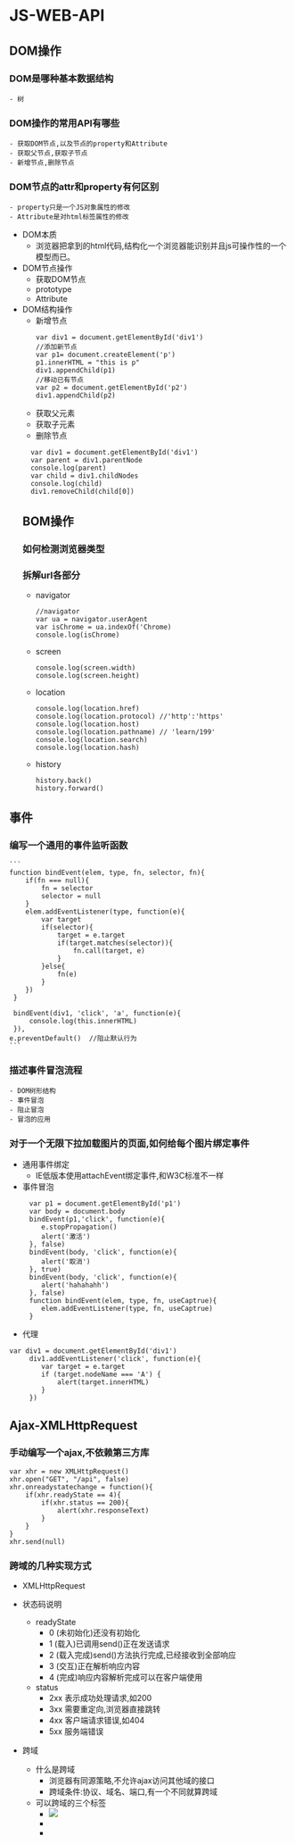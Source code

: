 # JS-WEB-API
##  DOM操作
### DOM是哪种基本数据结构
    - 树
### DOM操作的常用API有哪些
    - 获取DOM节点,以及节点的property和Attribute
    - 获取父节点,获取子节点
    - 新增节点,删除节点
### DOM节点的attr和property有何区别
    - property只是一个JS对象属性的修改
    - Attribute是对html标签属性的修改
- DOM本质
  - 浏览器把拿到的html代码,结构化一个浏览器能识别并且js可操作性的一个模型而已。
- DOM节点操作
  - 获取DOM节点
  - prototype
  - Attribute
- DOM结构操作
  - 新增节点
    ```
    var div1 = document.getElementById('div1')
    //添加新节点
    var p1= document.createElement('p')
    p1.innerHTML = "this is p"
    div1.appendChild(p1)
    //移动已有节点
    var p2 = document.getElementById('p2') 
    div1.appendChild(p2)
    ```
  - 获取父元素
  - 获取子元素
  - 删除节点
  ```
    var div1 = document.getElementById('div1')
    var parent = div1.parentNode
    console.log(parent)
    var child = div1.childNodes
    console.log(child)
    div1.removeChild(child[0])
  ```
  ## BOM操作
  ### 如何检测浏览器类型
  ### 拆解url各部分
  - navigator
    ```
    //navigator
    var ua = navigator.userAgent
    var isChrome = ua.indexOf('Chrome)
    console.log(isChrome)
    ```
  - screen
    ```
    console.log(screen.width)
    console.log(screen.height)
    ```
  - location
    ```
    console.log(location.href)
    console.log(location.protocol) //'http':'https'
    console.log(location.host) 
    console.log(location.pathname) // 'learn/199' 
    console.log(location.search)
    console.log(location.hash)
    ```
  - history
    ```
    history.back()
    history.forward()
    ```

## 事件
### 编写一个通用的事件监听函数
    ```
    function bindEvent(elem, type, fn, selector, fn){
        if(fn === null){
        	fn = selector
        	selector = null
        }
        elem.addEventListener(type, function(e){
        	var target
        	if(selector){
        		target = e.target
        		if(target.matches(selector)){
        			fn.call(target, e)
        		}
        	}else{
        		fn(e)
        	}
        })
     }

     bindEvent(div1, 'click', 'a', function(e){
         console.log(this.innerHTML)
     }),
    e.preventDefault()  //阻止默认行为
    ```
### 描述事件冒泡流程
    - DOM树形结构
    - 事件冒泡
    - 阻止冒泡
    - 冒泡的应用
### 对于一个无限下拉加载图片的页面,如何给每个图片绑定事件
- 通用事件绑定
  - IE低版本使用attachEvent绑定事件,和W3C标准不一样
- 事件冒泡
```
     var p1 = document.getElementById('p1')
     var body = document.body
     bindEvent(p1,'click', function(e){
     	e.stopPropagation()
     	alert('激活')
     }, false)
     bindEvent(body, 'click', function(e){
     	alert('取消')
     }, true)
     bindEvent(body, 'click', function(e){
     	alert('hahahahh')
     }, false)
     function bindEvent(elem, type, fn, useCaptrue){
        elem.addEventListener(type, fn, useCaptrue)
     }
```
- 代理
```
var div1 = document.getElementById('div1')
     div1.addEventListener('click', function(e){
     	var target = e.target
     	if (target.nodeName === 'A') {
     		alert(target.innerHTML)
     	}
     })
```

## Ajax-XMLHttpRequest
### 手动编写一个ajax,不依赖第三方库
```
var xhr = new XMLHttpRequest()
xhr.open("GET", "/api", false)
xhr.onreadystatechange = function(){
	if(xhr.readyState == 4){
		if(xhr.status == 200){
			alert(xhr.responseText)
		}
	}
}
xhr.send(null)
```
### 跨域的几种实现方式
- XMLHttpRequest
- 状态码说明
  - readyState
    - 0 (未初始化)还没有初始化
    - 1 (载入)已调用send()正在发送请求
    - 2 (载入完成)send()方法执行完成,已经接收到全部响应
    - 3 (交互)正在解析响应内容
    - 4 (完成)响应内容解析完成可以在客户端使用
  - status
    - 2xx 表示成功处理请求,如200
    - 3xx 需要重定向,浏览器直接跳转
    - 4xx 客户端请求错误,如404
    - 5xx 服务端错误
- 跨域
  - 什么是跨域
    - 浏览器有同源策略,不允许ajax访问其他域的接口
    - 跨域条件:协议、域名、端口,有一个不同就算跨域
  - 可以跨域的三个标签
    - <img src="xxx">  
    - <link href="xxxx">
    - <script href="xxxx">
  - 三个标签的场景
    - <img>用于打点统计,统计网站可能是其他域
    - <link><script>可以使用CDN,CDN的也是其他域
    - <script>可以用于JSONP
  - JSONP
  - 服务器端设置http header
  ```
  app.all('/test', function(req, res, next) {
    res.header("Access-Control-Allow-Origin", "*");
    res.header('Access-Control-Allow-Methods', 'PUT, GET, POST, DELETE, OPTIONS');
    res.header("Access-Control-Allow-Headers", "X-Requested-With");
    res.header('Access-Control-Allow-Headers', 'Content-Type');
    next();
  });

  ```

  ## 存储
  ### 请描述一下cookie,sessionStorage,localStorage的区别
    - 容量
    - 是否会携带到ajax
    - api易用性
  - cookie
    - 本身用于客户端服务端通信
    - 但是它有本地存储的功能,于是就被"借用"
    - 使用document.cookie=...获取和修改即可
  - cookie用于存储的缺点
    - 存储量太小,只有4KB
    - 所有http请求都带着,会影响获取资源的效率
    - API简单,需要封装才能用document.cookie = ....
  - localStorage和sessionStorage
    - HTML专门为存储设计,最大容量
    - API简单易用:
    - localStorage.setItem(key, value);localStorage.getItem(key)
  - 两者区别
    - localStorage一直都在
    - sessionStorage浏览器关闭即消失                     
   